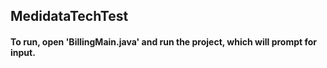 ## MedidataTechTest

#### To run, open 'BillingMain.java' and run the project, which will prompt for input.
